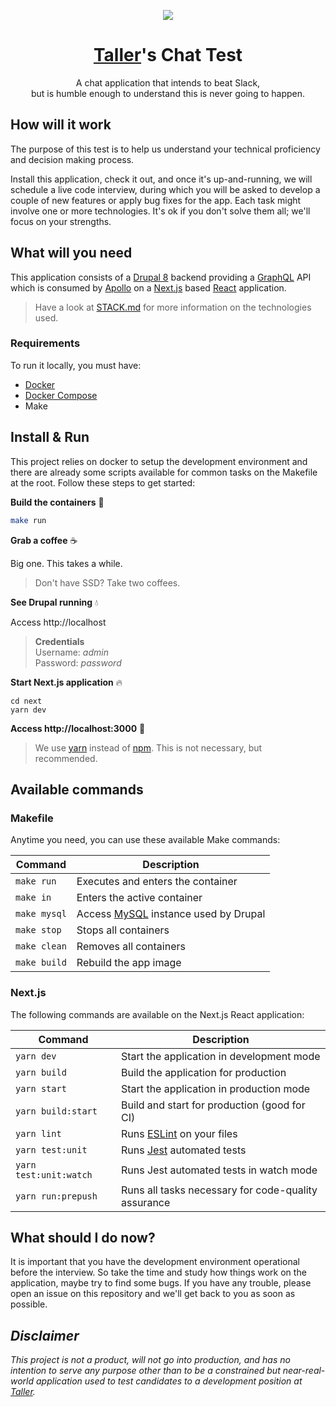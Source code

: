 <p align="center">
  <a href="http://taller.net.br">
    <img src="https://avatars0.githubusercontent.com/u/5984356?v=4&s=200" />
  </a>
</p>

<h1 align="center">
  <a href="http://taller.net.br">Taller</a>'s Chat Test
</h1>

<p align="center">A chat application that intends to beat Slack,<br />but is humble enough to understand this is never going to happen.</p>

## How will it work

The purpose of this test is to help us understand your technical proficiency and decision making process.

Install this application, check it out, and once it's up-and-running, we will schedule a live code interview, during which you will be asked to develop a couple of new features or apply bug fixes for the app. Each task might involve one or more technologies. It's ok if you don't solve them all; we'll focus on your strengths.

## What will you need

This application consists of a [Drupal 8](http://drupal.org/) backend providing a [GraphQL](https://www.drupal.org/project/graphql) API which is consumed by [Apollo](https://www.apollographql.com/) on a [Next.js](https://github.com/zeit/next.js/) based [React](https://reactjs.org/) application.

> Have a look at [STACK.md](./STACK.md) for more information on the technologies used.

### Requirements

To run it locally, you must have:

- [Docker](https://docs.docker.com/install/)
- [Docker Compose](https://docs.docker.com/compose/install/)
- Make

## Install & Run

This project relies on docker to setup the development environment and there are already some scripts available for common tasks on the Makefile at the root. Follow these steps to get started:

**Build the containers** :hammer:

```sh
make run
```

**Grab a coffee** :coffee:

Big one. This takes a while.

> Don't have SSD? Take two coffees.

**See Drupal running** :droplet:

Access http://localhost

> **Credentials**<br />
Username: *admin*<br />
Password: *password*

**Start Next.js application** :fire:

```
cd next
yarn dev
```

**Access http://localhost:3000** :tada:

> We use [yarn](https://yarnpkg.com/pt-BR/) instead of [npm](https://www.npmjs.com/). This is not necessary, but recommended.

## Available commands

### Makefile

Anytime you need, you can use these available Make commands:

| Command | Description |
| - | - |
| `make run` | Executes and enters the container |
| `make in` | Enters the active container |
| `make mysql` | Access [MySQL](https://www.mysql.com/) instance used by Drupal |
| `make stop` | Stops all containers |
| `make clean` | Removes all containers |
| `make build` | Rebuild the app image |

### Next.js

The following commands are available on the Next.js React application:

| Command | Description |
| - | - |
| `yarn dev` | Start the application in development mode |
| `yarn build` | Build the application for production |
| `yarn start` | Start the application in production mode |
| `yarn build:start` | Build and start for production (good for CI) |
| `yarn lint` | Runs [ESLint](https://eslint.org/) on your files |
| `yarn test:unit` | Runs [Jest](https://facebook.github.io/jest/) automated tests |
| `yarn test:unit:watch` | Runs Jest automated tests in watch mode |
| `yarn run:prepush` | Runs all tasks necessary for code-quality assurance |

## What should I do now?

It is important that you have the development environment operational before the interview. So take the time and study how things work on the application, maybe try to find some bugs. If you have any trouble, please open an issue on this repository and we'll get back to you as soon as possible.

## *Disclaimer*

*This project is not a product, will not go into production, and has no intention to serve any purpose other than to be a constrained but near-real-world application used to test candidates to a development position at [Taller](taller.net.br).*
